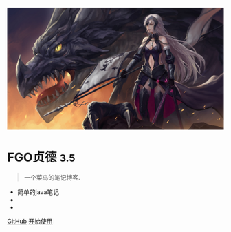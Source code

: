 <!-- _coverpage.md -->

![logo](2333.jpg)

# FGO贞德 <small>3.5</small>

> 一个菜鸟的笔记博客.

- 简单的java笔记
- 
- 

[GitHub](https://github.com/youyadeyanlei/youyadeyanlei.github.io-.git)
[开始使用](README)